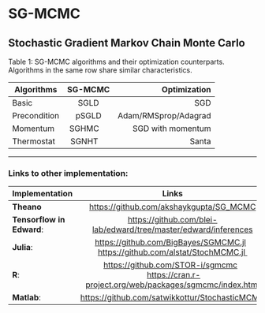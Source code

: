 # SG-MCMC
Stochastic Gradient Markov Chain Monte Carlo
----


Table 1: SG-MCMC algorithms and their optimization counterparts. 
Algorithms in the same row share similar characteristics.

| Algorithms    | SG-MCMC       | Optimization |
| ------------- |:-------------:| ------------:|
| Basic         | SGLD          |  SGD         |
| Precondition  | pSGLD         |  Adam/RMSprop/Adagrad |
| Momentum      | SGHMC         |  SGD with momentum    |
| Thermostat    | SGNHT         |  Santa                |


----


### Links to other implementation:


| Implementation    | Links       | Note |
| -------------      |:-------------:| ------------:|
| **Theano**         |  https://github.com/akshaykgupta/SG_MCMC          |           |
| **Tensorflow in Edward**:  | https://github.com/blei-lab/edward/tree/master/edward/inferences         |  |
| **Julia**:         | https://github.com/BigBayes/SGMCMC.jl    https://github.com/alstat/StochMCMC.jl      |       |
| **R**:    | https://github.com/STOR-i/sgmcmc    https://cran.r-project.org/web/packages/sgmcmc/index.html     |         |
| **Matlab**:  | https://github.com/satwikkottur/StochasticMCMC     |         |




